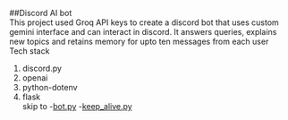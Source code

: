 ##Discord AI bot  
This project used Groq API keys to create a discord bot that uses custom gemini interface and can interact in discord. It answers queries, 
explains new topics and retains memory for upto ten messages from each user  
Tech stack  
1. discord.py  
2. openai  
3. python-dotenv  
4. flask  
skip to
-[bot.py](#boy.py)
-[keep_alive.py](#keep_alive.py)

